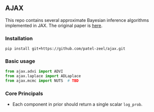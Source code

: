 ## AJAX

This repo contains several approximate Bayesian inference algorithms implemented in JAX. The original paper is [here](https://www.jmlr.org/papers/volume18/16-107/16-107.pdf).

### Installation

```
pip install git+https://github.com/patel-zeel/ajax.git
```

### Basic usage
```py
from ajax.advi import ADVI
from ajax.laplace import ADLaplace
from ajax.mcmc import NUTS  # TBD
```

### Core Principals

* Each component in prior should return a single scalar `log_prob`.

